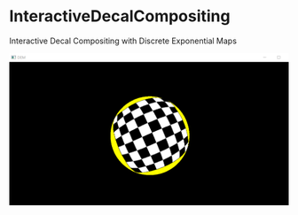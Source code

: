 # InteractiveDecalCompositing
Interactive Decal Compositing with Discrete Exponential Maps

![Aaron Swartz](https://raw.githubusercontent.com/Yang-u/InteractiveDecalCompositing/master/ScreenShot_20181110224842.png)

